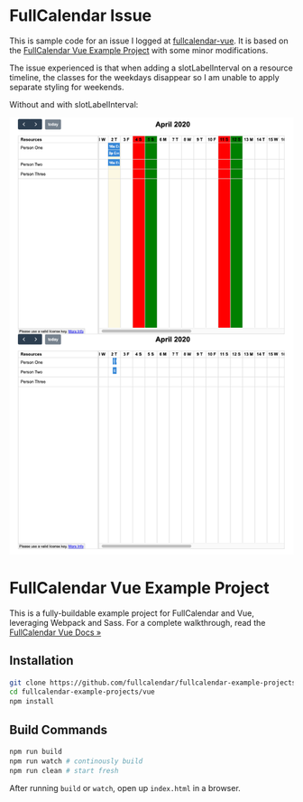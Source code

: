 # FullCalendar Issue

This is sample code for an issue I logged at [fullcalendar-vue](github.com/fullcalendar/fullcalendar-vue).  It is based on the [FullCalendar Vue Example Project](https://github.com/fullcalendar/fullcalendar-example-projects/tree/master/vue) with some minor modifications.

The issue experienced is that when adding a slotLabelInterval on a resource timeline, the classes for the weekdays disappear so I am unable to apply separate styling for weekends.

Without and with slotLabelInterval:

![alt text](images/example.png "Example Image For Issue")


# FullCalendar Vue Example Project

This is a fully-buildable example project for FullCalendar and Vue, leveraging Webpack and Sass. For a complete walkthrough, read the [FullCalendar Vue Docs &raquo;](https://fullcalendar.io/docs/vue)

## Installation

```bash
git clone https://github.com/fullcalendar/fullcalendar-example-projects.git
cd fullcalendar-example-projects/vue
npm install
```

## Build Commands

```bash
npm run build
npm run watch # continously build
npm run clean # start fresh
```

After running `build` or `watch`, open up `index.html` in a browser.
